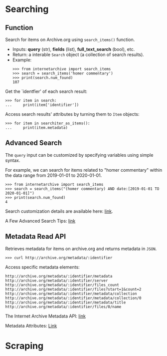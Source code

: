 # Searching

## Function

Search for items on Archive.org using `search_items()` function.
  - Inputs: **query** (str), **fields** (list), **full_text_search** (bool), etc.
  - Return: a interable `Search` object (a collection of search results).
  - Example:  
    ```
    >>> from internetarchive import search_items
    >>> search = search_items('homer commentary')
    >>> print(search.num_found)
    107
    ```
    
Get the `identfier' of each search result:

```
>>> for item in search:
...     print(item['identifier'])

```
Access search results' attributes by turning them to `Item` objects: 

```
>>> for item in searchiter_as_items():
...     print(item.metadata)
```

## Advanced Search

The `query` input can be customized by specifying variables using simple syntax.

For example, we can search for items related to "homer commentary" within the data range from 2019-01-01 to 2020-01-01.
```
>>> from internetarchive import search_items
>>> search = search_items("(homer commentary) AND date:[2019-01-01 TO 2020-01-01]")
>>> print(search.num_found)
4
```
Search customization details are available here: [link](https://archive.org/advancedsearch.php).

A Few Advanced Search Tips: [link](https://blog.archive.org/2017/04/16/a-few-advanced-search-tips/)


## Metadata Read API

Retrieves metadata for items on archive.org and returns metadata in `JSON`.

```
>>> curl http://archive.org/metadata/:identifier
```

Access specific metadata elements:
```
http://archive.org/metadata/:identifier/metadata
http://archive.org/metadata/:identifier/server
http://archive.org/metadata/:identifier/files_count
http://archive.org/metadata/:identifier/files?start=1&count=2
http://archive.org/metadata/:identifier/metadata/collection
http://archive.org/metadata/:identifier/metadata/collection/0
http://archive.org/metadata/:identifier/metadata/title
http://archive.org/metadata/:identifier/files/0/name
```

The Internet Archive Metadata API: [link](http://blog.archive.org/2013/07/04/metadata-api/)

Metadata Attributes: [Link](https://archive.org/services/docs/api/metadata-schema/index.html#)

# Scraping
